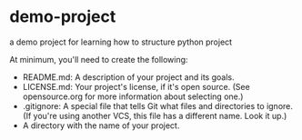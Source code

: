# demo-project

a demo project for learning how to structure python project

At minimum, you'll need to create the following:


- README.md: A description of your project and its goals.
- LICENSE.md: Your project's license, if it's open source. (See opensource.org for more information about selecting one.)
- .gitignore: A special file that tells Git what files and directories to ignore. (If you're using another VCS, this file has a different name. Look it up.)
- A directory with the name of your project.